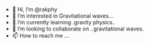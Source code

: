 - 👋 Hi, I’m @rakphy
- 👀 I’m interested in Gravitational waves...
- 🌱 I’m currently learning .gravity physics..
- 💞️ I’m looking to collaborate on ..gravitational waves.
- 📫 How to reach me ...

<!---
rakphy/rakphy is a ✨ special ✨ repository because its `README.md` (this file) appears on your GitHub profile.
You can click the Preview link to take a look at your changes.
--->

